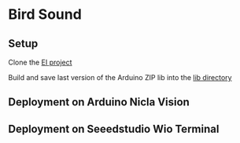 # Bird Sound

## Setup

Clone the [EI project](https://studio.edgeimpulse.com/public/16060/latest/deployment)

Build and save last version of the Arduino ZIP lib into the [lib directory](./lib)

## Deployment on Arduino Nicla Vision

## Deployment on Seeedstudio Wio Terminal
